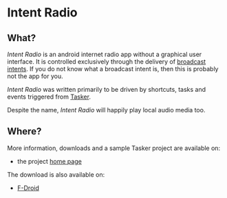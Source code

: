 Intent Radio
============

What?
----

*Intent Radio* is an android internet radio app without a graphical user
interface.  It is controlled exclusively through the delivery of
[broadcast intents](http://developer.android.com/reference/android/content/BroadcastReceiver.html).
If you do not know what a broadcast intent is, then this is probably not the
app for you.

*Intent Radio* was written primarily to be driven by shortcuts, tasks and
events triggered from [Tasker](http://tasker.dinglisch.net/).

Despite the name, *Intent Radio* will happily play local audio media too.

Where?
------

More information, downloads and a sample Tasker project are available on:

- the project [home page](http://intent-radio.smblott.org/)

The download is also available on:

- [F-Droid](https://f-droid.org/repository/browse/?fdid=org.smblott.intentradio)

